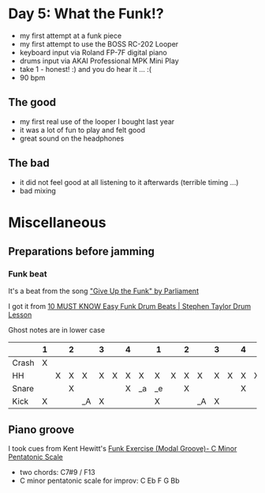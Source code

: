 # Day 5: What the Funk!?

- my first attempt at a funk piece
- my first attempt to use the BOSS RC-202 Looper
- keyboard input via Roland FP-7F digital piano
- drums input via AKAI Professional MPK Mini Play
- take 1 - honest! :) and you do hear it ... :(
- 90 bpm

## The good

- my first real use of the looper I bought last year
- it was a lot of fun to play and felt good
- great sound on the headphones

## The bad

- it did not feel good at all listening to it afterwards (terrible timing ...)
- bad mixing

# Miscellaneous

## Preparations before jamming

### Funk beat

It's a beat from the song ["Give Up the Funk" by Parliament](https://en.wikipedia.org/wiki/Give_Up_the_Funk_(Tear_the_Roof_off_the_Sucker))

I got it from [10 MUST KNOW Easy Funk Drum Beats | Stephen Taylor Drum Lesson](https://youtu.be/8FfQLaAvI-s?t=315)

Ghost notes are in lower case

|       | 1 |   | 2 |    | 3 |   | 4 |    | 1  |   | 2 |    | 3 |   | 4 |   |
|-------|---|---|---|----|---|---|---|----|----|---|---|----|---|---|---|---|
| Crash | X |   |   |    |   |   |   |    |    |   |   |    |   |   |   |   |
| HH    |   | X | X | X  | X | X | X | X  | X  | X | X | X  | X | X | X | X |
| Snare |   |   | X |    |   |   | X | _a | _e |   | X |    |   |   | X |   |
| Kick  | X |   |   | _A | X |   |   |    | X  |   |   | _A | X |   |   |   |

## Piano groove

I took cues from Kent Hewitt's [Funk Exercise (Modal Groove)- C Minor Pentatonic Scale](https://www.youtube.com/watch?v=9kAto95SuTU)

- two chords: C7#9 / F13
- C minor pentatonic scale for improv: C Eb F G Bb
